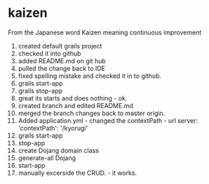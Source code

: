 # kaizen

From the Japanese word Kaizen meaning continuous improvement

1. created default grails project
2. checked it into github
3. added README.md on git hub
4. pulled the change back to IDE
5. fixed spelling mistake and checked it in to github.
6. grails start-app
7. grails stop-app
8. great its starts and does nothing - ok.
9. created branch and edited README.md
10. merged the branch changes back to master origin.
11.  Added application.yml - changed the contextPath - url
      server:
    'contextPath': '/kyorugi'
12. grails start-app
13. stop-app
14. create Dojang domain class
15. generate-all Dojang
16. start-app 
17. manually excerside the CRUD. - it works.
